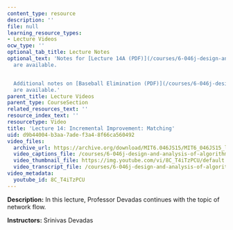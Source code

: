 ```yaml
---
content_type: resource
description: ''
file: null
learning_resource_types:
- Lecture Videos
ocw_type: ''
optional_tab_title: Lecture Notes
optional_text: 'Notes for [Lecture 14A (PDF)](/courses/6-046j-design-and-analysis-of-algorithms-spring-2015/resources/mit6_046js15_lec14a)
  are available.


  Additional notes on [Baseball Elimination (PDF)](/courses/6-046j-design-and-analysis-of-algorithms-spring-2015/resources/mit6_046js15_lec14b)
  are available.'
parent_title: Lecture Videos
parent_type: CourseSection
related_resources_text: ''
resource_index_text: ''
resourcetype: Video
title: 'Lecture 14: Incremental Improvement: Matching'
uid: d9b44004-b3aa-7ade-f3a4-8f66ca560492
video_files:
  archive_url: https://archive.org/download/MIT6.046JS15/MIT6_046JS15_lec14_300k.mp4
  video_captions_file: /courses/6-046j-design-and-analysis-of-algorithms-spring-2015/51ad66755d8d5a0380bf704cd53f2177_8C_T4iTzPCU.vtt
  video_thumbnail_file: https://img.youtube.com/vi/8C_T4iTzPCU/default.jpg
  video_transcript_file: /courses/6-046j-design-and-analysis-of-algorithms-spring-2015/b1d4ec314fc893f7fcb93f882f0f09d2_8C_T4iTzPCU.pdf
video_metadata:
  youtube_id: 8C_T4iTzPCU
---
```


**Description:** In this lecture, Professor Devadas continues with the topic of network flow.

**Instructors:** Srinivas Devadas
